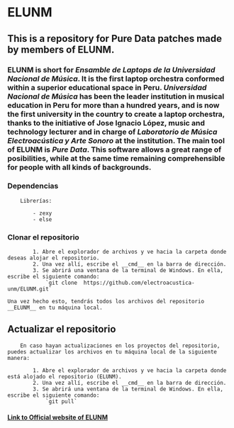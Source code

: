 #	**ELUNM**

##	This is a repository for Pure Data patches made by members of **ELUNM**.

###	**ELUNM** is short for *Ensamble de Laptops de la Universidad Nacional de Música*. It is the first laptop orchestra conformed within a superior educational space in Peru. *Universidad Nacional de Música* has been the leader institution in musical education in Peru for more than a hundred years, and is now the first university in the country to create a laptop orchestra, thanks to the initiative of Jose Ignacio López, music and technology lecturer and in charge of *Laboratorio de Música Electroacústica y Arte Sonoro* at the institution. The main tool of **ELUNM** is *Pure Data*. This software allows a great range of posibilities, while at the same time remaining comprehensible for people with all kinds of backgrounds.

### 	Dependencias

		Librerías:

			- zexy
			- else

### 	Clonar el repositorio

			1. Abre el explorador de archivos y ve hacia la carpeta donde deseas alojar el repositorio.
			2. Una vez allí, escribe el __cmd__ en la barra de dirección.
			3. Se abrirá una ventana de la terminal de Windows. En ella, escribe el siguiente comando:
				`git clone 	https://github.com/electroacustica-unm/ELUNM.git`

	Una vez hecho esto, tendrás todos los archivos del repositorio __ELUNM__ en tu máquina local.

##		Actualizar el repositorio

		En caso hayan actualizaciones en los proyectos del repositorio, puedes actualizar los archivos en tu máquina local de la siguiente manera:

			1. Abre el explorador de archivos y ve hacia la carpeta donde está alojado el repositorio (ELUNM).
			2. Una vez allí, escribe el __cmd__ en la barra de dirección.
			3. Se abrirá una ventana de la terminal de Windows. En ella, escribe el siguiente comando:
				`git pull`	

####  [Link to Official website of ELUNM](https://www.unm.edu.pe/investigacion/direccion-de-innovacion-y-transferencia-tecnologica/laboratorio-de-musica-electroacustica-y-arte-sonoro/elunm/)
